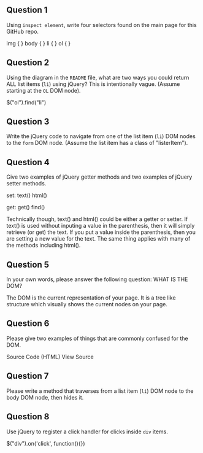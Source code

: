 ## Question 1

Using `inspect element`, write four selectors found on the main page for this
GitHub repo.

<!-- your answer starts here -->
img {
}
body {
}
li {
}
ol {
}
<!-- your answer ends here -->

## Question 2

Using the diagram in the `README` file, what are two ways you could return ALL
list items (`li`) using jQuery? This is intentionally vague. (Assume starting
at the `OL` DOM node).

<!-- your answer starts here -->
$("ol").find("li")
<!-- your answer ends here -->

## Question 3

Write the jQuery code to navigate from one of the list item (`li`) DOM nodes to
the `form` DOM node. (Assume the list item has a class of "listerItem").

<!-- your answer starts here -->

<!-- your answer ends here -->

## Question 4

Give two examples of jQuery getter methods and two examples of jQuery setter
methods.

<!-- your answer starts here -->
set:
text()
html()

get:
get()
find()

Technically though, text() and html() could be either a getter or setter. If text() is used without inputing a value in the parenthesis, then it will simply retrieve (or get) the text. If you put a value inside the parenthesis, then you are setting a new value for the text. The same thing applies with many of the methods including html().
<!-- your answer ends here -->

## Question 5

In your own words, please answer the following question: WHAT IS THE DOM?

<!-- your answer starts here -->
The DOM is the current representation of your page. It is a tree like structure which visually shows the current nodes on your page.
<!-- your answer ends here -->

## Question 6

Please give two examples of things that are commonly confused for the DOM.

<!-- your answer starts here -->
Source Code (HTML)
View Source
<!-- your answer ends here -->

## Question 7

Please write a method that traverses from a list item (`li`) DOM node to the
body DOM node, then hides it.

<!-- your answer starts here -->

<!-- your answer ends here -->

## Question 8

Use jQuery to register a click handler for clicks inside `div` items.

<!-- your answer starts here -->
$("div").on('click', function(){})
<!-- your answer ends here -->

